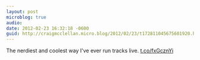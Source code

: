 ```yaml
---
layout: post
microblog: true
audio: 
date: 2012-02-23 16:32:18 -0600
guid: http://craigmcclellan.micro.blog/2012/02/23/t172811045675601920.html
---
```

The nerdiest and coolest way I've ever run tracks live.  [t.co/fxGcznYi](http://t.co/fxGcznYi)
